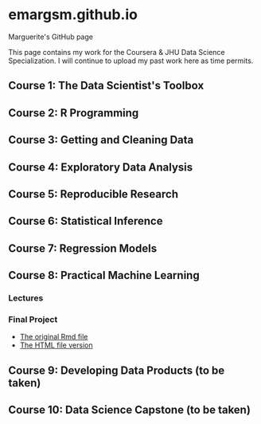 # emargsm.github.io
Marguerite's GitHub page

This page contains my work for the Coursera & JHU Data Science Specialization. I will continue to upload my past work here as time permits.

## Course 1: The Data Scientist's Toolbox
## Course 2: R Programming
## Course 3: Getting and Cleaning Data
## Course 4: Exploratory Data Analysis
## Course 5: Reproducible Research
## Course 6: Statistical Inference
## Course 7: Regression Models
## Course 8: Practical Machine Learning
### Lectures
### Final Project
* [The original Rmd file](08PML/PML-final-project.Rmd)
* [The HTML file version](08PML/PML-final-project.html)
## Course 9: Developing Data Products (to be taken)
## Course 10: Data Science Capstone (to be taken)
